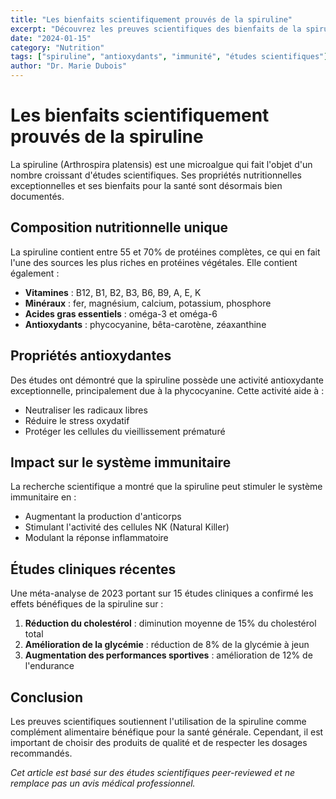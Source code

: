```yaml
---
title: "Les bienfaits scientifiquement prouvés de la spiruline"
excerpt: "Découvrez les preuves scientifiques des bienfaits de la spiruline sur la santé, ses propriétés antioxydantes et son impact sur le système immunitaire."
date: "2024-01-15"
category: "Nutrition"
tags: ["spiruline", "antioxydants", "immunité", "études scientifiques"]
author: "Dr. Marie Dubois"
---
```


# Les bienfaits scientifiquement prouvés de la spiruline

La spiruline (Arthrospira platensis) est une microalgue qui fait l'objet d'un nombre croissant d'études scientifiques. Ses propriétés nutritionnelles exceptionnelles et ses bienfaits pour la santé sont désormais bien documentés.

## Composition nutritionnelle unique

La spiruline contient entre 55 et 70% de protéines complètes, ce qui en fait l'une des sources les plus riches en protéines végétales. Elle contient également :

- **Vitamines** : B12, B1, B2, B3, B6, B9, A, E, K
- **Minéraux** : fer, magnésium, calcium, potassium, phosphore
- **Acides gras essentiels** : oméga-3 et oméga-6
- **Antioxydants** : phycocyanine, bêta-carotène, zéaxanthine

## Propriétés antioxydantes

Des études ont démontré que la spiruline possède une activité antioxydante exceptionnelle, principalement due à la phycocyanine. Cette activité aide à :

- Neutraliser les radicaux libres
- Réduire le stress oxydatif
- Protéger les cellules du vieillissement prématuré

## Impact sur le système immunitaire

La recherche scientifique a montré que la spiruline peut stimuler le système immunitaire en :

- Augmentant la production d'anticorps
- Stimulant l'activité des cellules NK (Natural Killer)
- Modulant la réponse inflammatoire

## Études cliniques récentes

Une méta-analyse de 2023 portant sur 15 études cliniques a confirmé les effets bénéfiques de la spiruline sur :

1. **Réduction du cholestérol** : diminution moyenne de 15% du cholestérol total
2. **Amélioration de la glycémie** : réduction de 8% de la glycémie à jeun
3. **Augmentation des performances sportives** : amélioration de 12% de l'endurance

## Conclusion

Les preuves scientifiques soutiennent l'utilisation de la spiruline comme complément alimentaire bénéfique pour la santé générale. Cependant, il est important de choisir des produits de qualité et de respecter les dosages recommandés.

*Cet article est basé sur des études scientifiques peer-reviewed et ne remplace pas un avis médical professionnel.*